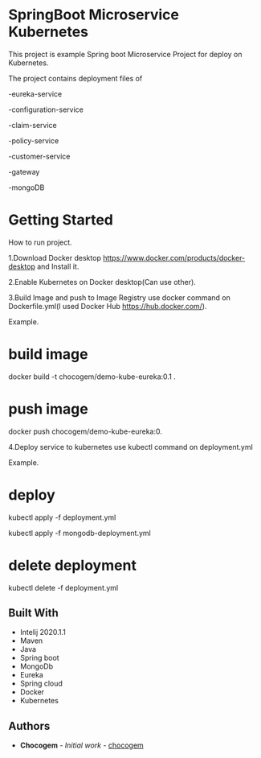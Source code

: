 # SpringBoot Microservice Kubernetes

This project is example Spring boot Microservice Project for deploy on Kubernetes.

The project contains deployment files of 

-eureka-service

-configuration-service

-claim-service

-policy-service

-customer-service  

-gateway

-mongoDB



# Getting Started 

How to run project.

1.Download Docker desktop https://www.docker.com/products/docker-desktop and Install it.

2.Enable Kubernetes on Docker desktop(Can use other).

3.Build Image and push to Image Registry use docker command on Dockerfile.yml(I used Docker Hub https://hub.docker.com/).

Example.

# build image

docker build -t chocogem/demo-kube-eureka:0.1 .

# push image

docker push chocogem/demo-kube-eureka:0.


4.Deploy service to kubernetes use kubectl command on deployment.yml

Example.

# deploy

kubectl apply -f deployment.yml 

kubectl apply -f mongodb-deployment.yml

# delete deployment

kubectl delete -f deployment.yml



## Built With

* Intelij 2020.1.1
* Maven
* Java
* Spring boot
* MongoDb
* Eureka
* Spring cloud
* Docker
* Kubernetes


## Authors

* **Chocogem** - *Initial work* - [chocogem](https://github.com/chocogem)

